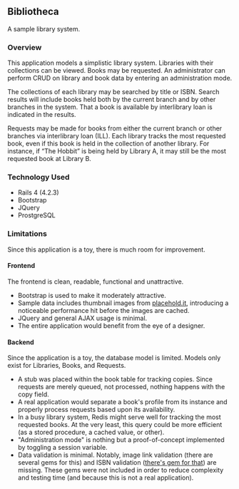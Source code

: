 ## Bibliotheca
A sample library system.
### Overview

This application models a simplistic library system.  Libraries with their collections can be viewed.  Books may be requested. An administrator can perform CRUD on library and book data by entering an administration mode.

The collections of each library may be searched by title or ISBN.  Search results will include books held both by the current branch and by other branches in the system.  That a book is available by interlibrary loan is indicated in the results.

Requests may be made for books from either the current branch or other branches via interlibrary loan (ILL).  Each library tracks the most requested book, even if this book is held in the collection of another library.  For instance, if “The Hobbit” is being held by Library A, it may still be the most requested book at Library B.

### Technology Used
- Rails 4 (4.2.3)
- Bootstrap
- JQuery
- ProstgreSQL

### Limitations

Since this application is a toy, there is much room for improvement.

#### Frontend

The frontend is clean, readable, functional and unattractive.  
- Bootstrap is used to make it moderately attractive.  
- Sample data includes thumbnail images from [placehold.it](http://placehold.it), introducing a noticeable performance hit before the images are cached.  
- JQuery and general AJAX usage is minimal.  
- The entire application would benefit from the eye of a designer.

#### Backend

Since the application is a toy, the database model is limited.  Models only exist for Libraries, Books, and Requests.  
- A stub was placed within the book table for tracking copies.  Since requests are merely queued, not processed, nothing happens with the copy field.  
- A real application would separate a book's profile from its instance and properly process requests based upon its availability.  
- In a busy library system, Redis might serve well for tracking the most requested books.  At the very least, this query could be more efficient (as a stored procedure, a cached value, or other).
- "Administration mode" is nothing but a proof-of-concept implemented by toggling a session variable.
- Data validation is minimal. Notably, image link validation (there are several gems for this) and ISBN validation ([there's gem for that](https://rubygems.org/gems/isbn_validation/versions/1.2.2)) are missing. These gems were not included in order to reduce complexity and testing time (and because this is not a real application).
